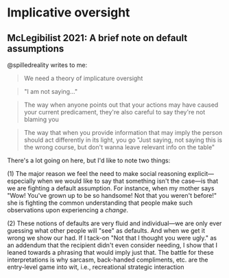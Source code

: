 # Implicative oversight

## McLegibilist 2021: A brief note on default assumptions

@spilledreality writes to me:

> We need a theory of implicature oversight

> "I am not saying..."

> The way when anyone points out that your actions may have caused your current predicament, they're also careful to say they're not blaming you

> The way that when you provide information that may imply the person should act differently in its light, you go "Just saying, not saying this is the wrong course, but don't wanna leave relevant info on the table"

There's a lot going on here, but I'd like to note two things:

(1) The major reason we feel the need to make social reasoning explicit—especially when we would like to say that something isn't the case—is that we are fighting a default assumption. For instance, when my mother says "Wow! You've grown up to be so handsome! Not that you weren't before!" she is fighting the common understanding that people make such observations upon experiencing a _change_.

(2) These notions of defaults are very fluid and individual—we are only ever guessing what other people will "see" as defaults. And when we get it wrong we show our had. If I tack-on "Not that I thought you were ugly." as an addendum that the recipient didn't even consider needing, I show that I leaned towards a phrasing that would imply just that. The battle for these interpretations is why sarcasm, back-handed compliments, etc. are the entry-level game into wit, i.e., recreational strategic interaction